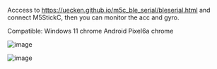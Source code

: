 
Acccess to https://uecken.github.io/m5c_ble_serial/bleserial.html and connect M5StickC, then you can monitor the acc and gyro.

Compatible:
 Windows 11 chrome
 Android Pixel6a chrome


![image](https://github.com/user-attachments/assets/d045d032-4f0a-4d31-bb62-e9f59a871cd5)

![image](https://github.com/user-attachments/assets/e3cd2b01-ef81-4082-b9ca-1884b8ff4a43)
